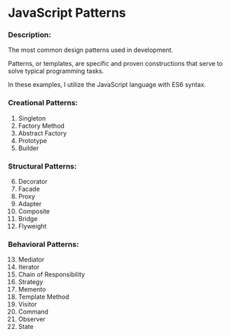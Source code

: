 # JavaScript Patterns

### Description:

The most common design patterns used in development.

Patterns, or templates, are specific and proven constructions that serve to solve typical programming tasks.

In these examples, I utilize the JavaScript language with ES6 syntax.

### Creational Patterns:

1. Singleton
2. Factory Method
3. Abstract Factory
4. Prototype
5. Builder

### Structural Patterns:

6. Decorator
7. Facade
8. Proxy
9. Adapter
10. Composite
11. Bridge
12. Flyweight

### Behavioral Patterns:

13. Mediator
14. Iterator
15. Chain of Responsibility
16. Strategy
17. Memento
18. Template Method
19. Visitor
20. Command
21. Observer
22. State
